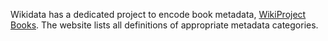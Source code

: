 Wikidata has a dedicated project to encode book metadata, [WikiProject Books](https://www.wikidata.org/wiki/Wikidata:WikiProject_Books). The website lists all definitions of appropriate metadata categories.